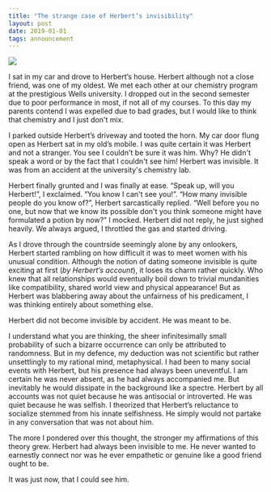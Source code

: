 ```yaml
---
title: "The strange case of Herbert’s invisibility"
layout: post
date: 2019-01-01
tags: announcement
---
```



![](https://cdn-images-1.medium.com/max/800/1*Wou1_lp2YlJPXDsUGv0m6w.jpeg)

I sat in my car and drove to Herbert’s house. Herbert although not a close
friend, was one of my oldest. We met each other at our chemistry program at the
prestigious Wells university. I dropped out in the second semester due to poor
performance in most, if not all of my courses. To this day my parents contend I
was expelled due to bad grades, but I would like to think that chemistry and I just don't
mix.

I parked outside Herbert’s driveway and tooted the horn. My car door flung open
as Herbert sat in my old’s mobile. I was quite certain it was Herbert and not a
stranger. You see I couldn't be sure it was him. Why? He didn't speak a word
or by the fact that I couldn't see him! Herbert was invisible. It was from an accident
at the university's chemistry lab.

Herbert finally grunted and I was finally at ease. “Speak up, will you
Herbert!”, I exclaimed. “You know I can't see you!”. “How many
invisible people do you know of?”, Herbert sarcastically replied. “Well before
you no one, but now that we know its possible don't you think someone might
have formulated a potion by now?” I mocked. Herbert did not reply,
he just sighed heavily. We always argued, I throttled the gas and started driving.

As I drove through the countrside seemingly alone by any onlookers, 
Herbert started rambling on how difficult it was to meet women with his unusual condition. 
Although the notion of dating someone invisible is quite exciting at first (*by Herbert’s account*),
it loses its charm rather quickly. Who knew that all relationships would eventually
boil down to trivial mundanities like compatibility, shared world view and physical appearance! 
But as Herbert was blabbering away about the unfairness of his predicament, I was thinking entirely about something else.

Herbert did not become invisible by accident. He was meant to be. 

I understand what you are thinking, the sheer infinitesimally small probability of such a bizarre occurrence can only be attributed
to randomness. But in my defence, my deduction was not scientific but rather unsettlingly to my rational mind, metaphysical. 
I had been to many social events with Herbert, but his presence had always been uneventful. I am certain he was never absent, 
as he had always accompanied me. But inevitably he would dissipate in the background like a spectre. Herbert by all accounts was not quiet because he was antisocial or introverted. He was quiet because he was selfish. I theorized that Herbert’s reluctance to
socialize stemmed from his innate selfishness. He simply would not partake in any conversation that was not about him.

The more I pondered over this thought, the stronger my affirmations of this theory grew. Herbert had always been invisible to me. He never wanted to earnestly connect nor was he ever empathetic or genuine like a good friend ought to be.

It was just now, that I could see him.


